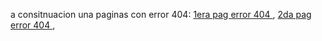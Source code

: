 
 a consitnuacion una paginas con error 404:
 [1era pag error 404 ](https://www.ecured.cu/Jack_Calvo), [2da pag error 404 ](https://www.ecured.cu/Supertorneo_de_ajedrez_de_Noruega),

